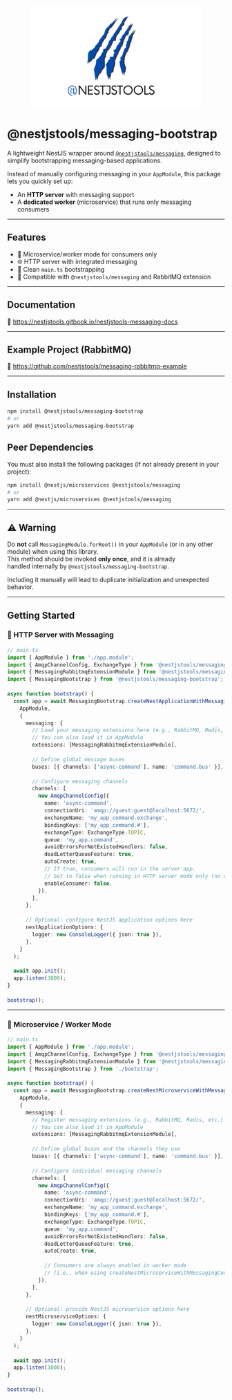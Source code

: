<p align="center">
  <img src="nestjstools-logo.png" width="400" alt="NestJS Tools Logo" />
</p>

# @nestjstools/messaging-bootstrap

A lightweight NestJS wrapper around [`@nestjstools/messaging`](https://www.npmjs.com/package/@nestjstools/messaging), designed to simplify bootstrapping messaging-based applications.

Instead of manually configuring messaging in your `AppModule`, this package lets you quickly set up:

- An **HTTP server** with messaging support
- A **dedicated worker** (microservice) that runs only messaging consumers

---

## Features

- 🧵 Microservice/worker mode for consumers only
- 🌐 HTTP server with integrated messaging
- 🚀 Clean `main.ts` bootstrapping
- 🔌 Compatible with `@nestjstools/messaging` and RabbitMQ extension

---

## Documentation

📘 https://nestjstools.gitbook.io/nestjstools-messaging-docs

---

## Example Project (RabbitMQ)

🔗 https://github.com/nestjstools/messaging-rabbitmq-example

---

## Installation

```bash
npm install @nestjstools/messaging-bootstrap
# or
yarn add @nestjstools/messaging-bootstrap
````

## Peer Dependencies
You must also install the following packages (if not already present in your project):
```bash
npm install @nestjs/microservices @nestjstools/messaging
# or
yarn add @nestjs/microservices @nestjstools/messaging
````

---

## ⚠️ Warning

Do **not** call `MessagingModule.forRoot()` in your `AppModule` (or in any other module) when using this library.  
This method should be invoked **only once**, and it is already <br>handled internally by `@nestjstools/messaging-bootstrap`.

Including it manually will lead to duplicate initialization and unexpected behavior.

---
## Getting Started

### 🚀 HTTP Server with Messaging

```ts
// main.ts
import { AppModule } from './app.module';
import { AmqpChannelConfig, ExchangeType } from '@nestjstools/messaging';
import { MessagingRabbitmqExtensionModule } from '@nestjstools/messaging-rabbitmq-extension';
import { MessagingBootstrap } from '@nestjstools/messaging-bootstrap';

async function bootstrap() {
  const app = await MessagingBootstrap.createNestApplicationWithMessaging(
    AppModule,
    {
      messaging: {
        // Load your messaging extensions here (e.g., RabbitMQ, Redis, Amazon SQS, etc.)
        // You can also load it in AppModule
        extensions: [MessagingRabbitmqExtensionModule],

        // Define global message buses
        buses: [{ channels: ['async-command'], name: 'command.bus' }],

        // Configure messaging channels
        channels: [
          new AmqpChannelConfig({
            name: 'async-command',
            connectionUri: 'amqp://guest:guest@localhost:5672/',
            exchangeName: 'my_app_command.exchange',
            bindingKeys: ['my_app_command.#'],
            exchangeType: ExchangeType.TOPIC,
            queue: 'my_app.command',
            avoidErrorsForNotExistedHandlers: false,
            deadLetterQueueFeature: true,
            autoCreate: true,
            // If true, consumers will run in the server app.
            // Set to false when running in HTTP server mode only (no consumers).
            enableConsumer: false,
          }),
        ],
      },

      // Optional: configure NestJS application options here
      nestApplicationOptions: {
        logger: new ConsoleLogger({ json: true }),
      },
    }
  );

  await app.init();
  app.listen(3000);
}

bootstrap();
```

---

### 🧵 Microservice / Worker Mode

```ts
// main.ts
import { AppModule } from './app.module';
import { AmqpChannelConfig, ExchangeType } from '@nestjstools/messaging';
import { MessagingRabbitmqExtensionModule } from '@nestjstools/messaging-rabbitmq-extension';
import { MessagingBootstrap } from './bootstrap';

async function bootstrap() {
  const app = await MessagingBootstrap.createNestMicroserviceWithMessagingConsumer(
    AppModule,
    {
      messaging: {
        // Register messaging extensions (e.g., RabbitMQ, Redis, etc.)
        // You can also load it in AppModule
        extensions: [MessagingRabbitmqExtensionModule],

        // Define global buses and the channels they use
        buses: [{ channels: ['async-command'], name: 'command.bus' }],

        // Configure individual messaging channels
        channels: [
          new AmqpChannelConfig({
            name: 'async-command',
            connectionUri: 'amqp://guest:guest@localhost:5672/',
            exchangeName: 'my_app_command.exchange',
            bindingKeys: ['my_app_command.#'],
            exchangeType: ExchangeType.TOPIC,
            queue: 'my_app.command',
            avoidErrorsForNotExistedHandlers: false,
            deadLetterQueueFeature: true,
            autoCreate: true,

            // Consumers are always enabled in worker mode
            // (i.e., when using createNestMicroserviceWithMessagingConsumer)
          }),
        ],
      },

      // Optional: provide NestJS microservice options here
      nestMicroserviceOptions: {
        logger: new ConsoleLogger({ json: true }),
      },
    }
  );

  await app.init();
  app.listen(3000);
}

bootstrap();
```
